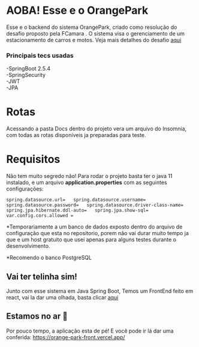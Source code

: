 # AOBA! Esse  e o OrangePark

Esse e o backend do sistema OrangePark, criado como resolução do desafio proposto pela FCamara . 
O sistema visa o gerenciamento de um estacionamento de carros e motos. Veja mais detalhes do desafio [aqui](https://github.com/fcamarasantos/backend-test-java)

### Principais tecs usadas

-SpringBoot 2.5.4  
-SpringSecurity  
-JWT  
-JPA  

# Rotas

Acessando a pasta Docs dentro do projeto vera um arquivo do Insomnia, com todas as rotas disponíveis ja preparadas para teste.

# Requisitos 
Não tem muito segredo não! Para rodar o projeto basta ter o java 11 instalado, e um arquivo **application.properties** com as seguintes configurações:

`spring.datasource.url=  
spring.datasource.username=  
spring.datasource.password=  
spring.datasource.driver-class-name=  
spring.jpa.hibernate.ddl-auto=  
spring.jpa.show-sql=  
var.config.cors.allowed =  `

*Temporariamente a um banco de dados exposto dentro do arquivo de configuração que esta no repositorio, porem não vai durar muito tempo ja que e um host gratuito que usei apenas para alguns testes durante o desenvolvimento.

*Recomendo o banco PostgreSQL

## Vai ter telinha sim! 

Junto com esse sistema em Java Spring Boot, Temos um FrontEnd feito em react, vai la dar uma olhada, basta clicar [aqui](https://github.com/LuizNola/OrangeParkFront)

## Estamos no ar 🤩

Por pouco tempo, a aplicação esta de pé! E você pode ir lá dar uma conferida: https://orange-park-front.vercel.app/
